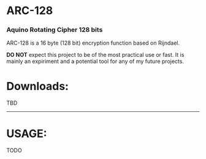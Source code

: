 # ARC-128
### Aquino Rotating Cipher 128 bits
ARC-128 is a 16 byte (128 bit) encryption function based on Rijndael.

**DO NOT** expect this project to be of the most practical use or fast. It is mainly an expiriment and a potential tool for any of my future projects.

# Downloads:

TBD

***
# USAGE:

TODO
